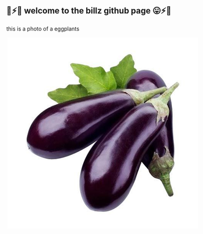 ## 🌈⚡😛 welcome to the billz github page 😛⚡🌈

this is a photo of a eggplants

<div align="center"><img src="fresh-brinjal-500x500.jpg" width="500" height="500" alt="this is an eggplant" /></div>
